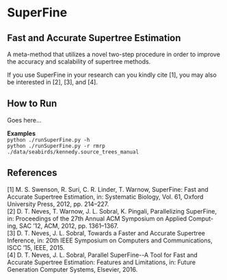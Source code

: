 <h1>SuperFine</h1>

<h2>Fast and Accurate Supertree Estimation</h2>
<p>
    A meta-method that utilizes a novel two-step procedure in order to improve the accuracy and
    scalability of supertree methods.
</p>
<p>
    If you use SuperFine in your research can you kindly cite [1], you may also be interested in [2], [3], and [4].
</p>

<h2>How to Run</h2>
<p>Goes here...</p>
<p>
    <strong>Examples</strong><br />
    <code>python ./runSuperFine.py -h</code><br />
    <code>python ./runSuperFine.py -r rmrp ./data/seabirds/kennedy.source_trees_manual</code>
</p>

<h2>References</h2>
<p>
    [1] M. S. Swenson, R. Suri, C. R. Linder, T. Warnow, SuperFine: Fast and Accurate Supertree Estimation,
        in: Systematic Biology, Vol. 61, Oxford University Press, 2012, pp. 214–227.<br />
    [2] D. T. Neves, T. Warnow, J. L. Sobral, K. Pingali, Parallelizing SuperFine,
        in: Proceedings of the 27th Annual ACM Symposium on Applied Comput- ing, SAC ’12, ACM, 2012, pp. 1361–1367.<br />
    [3] D. T. Neves, J. L. Sobral, Towards a Faster and Accurate Supertree Inference,
        in: 20th IEEE Symposium on Computers and Communications, ISCC ’15, IEEE, 2015.<br />
    [4] D. T. Neves, J. L. Sobral, Parallel SuperFine--A Tool for Fast and Accurate Supertree Estimation: Features and Limitations,
        in: Future Generation Computer Systems, Elsevier, 2016.
</p>
